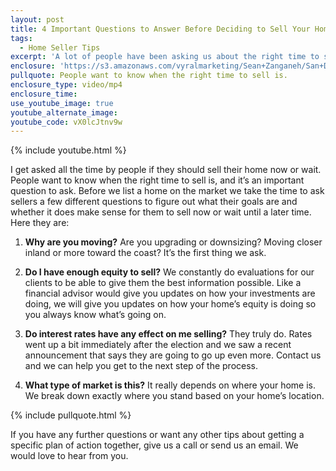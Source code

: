```yaml
---
layout: post
title: 4 Important Questions to Answer Before Deciding to Sell Your Home
tags:
  - Home Seller Tips
excerpt: 'A lot of people have been asking us about the right time to sell. The truth is, any time can be a good time if you have the right motivation.'
enclosure: 'https://s3.amazonaws.com/vyralmarketing/Sean+Zanganeh/San+Diego%2C+CA+Real+Estate+Should+I+Sell.mp4'
pullquote: People want to know when the right time to sell is.
enclosure_type: video/mp4
enclosure_time:
use_youtube_image: true
youtube_alternate_image:
youtube_code: vX0lcJtnv9w
---
```



{% include youtube.html %}

I get asked all the time by people if they should sell their home now or wait. People want to know when the right time to sell is, and it’s an important question to ask. Before we list a home on the market we take the time to ask sellers a few different questions to figure out what their goals are and whether it does make sense for them to sell now or wait until a later time. Here they are:

1. **Why are you moving?** Are you upgrading or downsizing? Moving closer inland or more toward the coast? It’s the first thing we ask.

2. **Do I have enough equity to sell?** We constantly do evaluations for our clients to be able to give them the best information possible. Like a financial advisor would give you updates on how your investments are doing, we will give you updates on how your home’s equity is doing so you always know what’s going on.&nbsp;

3. **Do interest rates have any effect on me selling?** They truly do. Rates went up a bit immediately after the election and we saw a recent announcement that says they are going to go up even more. Contact us and we can help you get to the next step of the process.

4. **What type of market is this?** It really depends on where your home is. We break down exactly where you stand based on your home’s location.

{% include pullquote.html %}

If you have any further questions or want any other tips about getting a specific plan of action together, give us a call or send us an email. We would love to hear from you.

&nbsp;